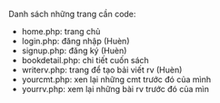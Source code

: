 Danh sách những trang cần code:
- home.php: trang chủ
- login.php: đăng nhập  (Huèn)
- signup.php: đăng ký  (Huèn)
- bookdetail.php: chi tiết cuốn sách
- writerv.php: trang để tạo bải viết rv (Huèn) 
- yourcmt.php: xen lại những cmt trước đó của mình
- yourrv.php: xem lại những bài rv trước đó của mìn 
